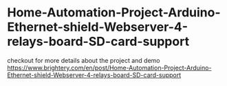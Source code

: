 # Home-Automation-Project-Arduino-Ethernet-shield-Webserver-4-relays-board-SD-card-support
checkout for more details about the project and demo https://www.brightery.com/en/post/Home-Automation-Project-Arduino-Ethernet-shield-Webserver-4-relays-board-SD-card-support
